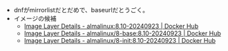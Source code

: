 * dnfがmirrorlistだとだめで、baseurlだとうごく。
* イメージの候補
    * [Image Layer Details - almalinux:8.10-20240923 | Docker Hub](https://hub.docker.com/layers/library/almalinux/8.10-20240923/images/sha256-b5524cbb7f0639308008c5dcc458d6c7690eb5bc707cac083badf3493e7b06e7?context=explore)
    * [Image Layer Details - almalinux/8-base:8.10-20240923 | Docker Hub](https://hub.docker.com/layers/almalinux/8-base/8.10-20240923/images/sha256-eadd22663a350c30d6aff483617fb3feb1309cbe6fe8e254bcd991a8d8df48bc?context=explore)
    * [Image Layer Details - almalinux/8-init:8.10-20240923 | Docker Hub](https://hub.docker.com/layers/almalinux/8-init/8.10-20240923/images/sha256-b66979cd695656a295d5c29ff41a15e58f3f715da57303a342c0a1b8363f96fe?context=explore)
